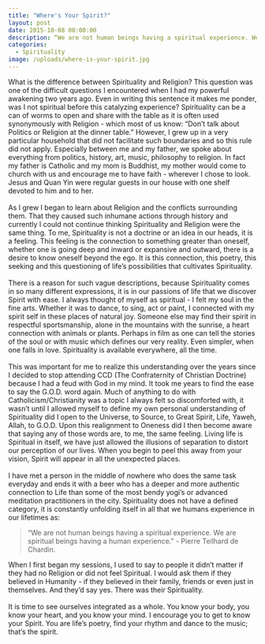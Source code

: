 ```yaml
---
title: "Where's Your Spirit?"
layout: post
date: 2015-10-08 00:00:00
description: “We are not human beings having a spiritual experience. We are spiritual beings having a human experience.” - Pierre Teilhard de Chardin.
categories:
  - Spirituality
image: /uploads/where-is-your-spirit.jpg
---
```



What is the difference between Spirituality and Religion? This question was one of the difficult questions I encountered when I had my powerful awakening two years ago. Even in writing this sentence it makes me ponder, was I not spiritual before this catalyzing experience? Spirituality can be a can of worms to open and share with the table as it is often used synonymously with Religion - which most of us know: “Don’t talk about Politics or Religion at the dinner table.” However, I grew up in a very particular household that did not facilitate such boundaries and so this rule did not apply. Especially between me and my father, we spoke about everything from politics, history, art, music, philosophy to religion. In fact my father is Catholic and my mom is Buddhist, my mother would come to church with us and encourage me to have faith - wherever I chose to look. Jesus and Quan Yin were regular guests in our house with one shelf devoted to him and to her.
<br>
<br>As I grew I began to learn about Religion and the conflicts surrounding them. That they caused such inhumane actions through history and currently I could not continue thinking Spirituality and Religion were the same thing. To me, Spirituality is not a doctrine or an idea in our heads, it is a feeling. This feeling is the connection to something greater than oneself, whether one is going deep and inward or expansive and outward, there is a desire to know oneself beyond the ego. It is this connection, this poetry, this seeking and this questioning of life’s possibilities that cultivates Spirituality.
<br>
<br>There is a reason for such vague descriptions, because Spirituality comes in so many different expressions, it is in our passions of life that we discover Spirit with ease. I always thought of myself as spiritual - I felt my soul in the fine arts. Whether it was to dance, to sing, act or paint, I connected with my spirit self in these places of natural joy. Someone else may find their spirit in respectful sportsmanship, alone in the mountains with the sunrise, a heart connection with animals or plants. Perhaps in film as one can tell the stories of the soul or with music which defines our very reality. Even simpler, when one falls in love. Spirituality is available everywhere, all the time.
<br>
<br>This was important for me to realize this understanding over the years since I decided to stop attending CCD (The Confraternity of Christian Doctrine) because I had a feud with God in my mind. It took me years to find the ease to say the G.O.D. word again. Much of anything to do with Catholicism/Christianity was a topic I always felt so discomforted with, it wasn’t until I allowed myself to define my own personal understanding of Spirituality did I open to the Universe, to Source, to Great Spirit, Life, Yaweh, Allah, to G.O.D. Upon this realignment to Oneness did I then become aware that saying any of those words are, to me, the same feeling. Living life is Spiritual in itself, we have just allowed the illusions of separation to distort our perception of our lives. When you begin to peel this away from your vision, Spirit will appear in all the unexpected places.
<br>
<br>I have met a person in the middle of nowhere who does the same task everyday and ends it with a beer who has a deeper and more authentic connection to Life than some of the most bendy yogi’s or advanced meditation practitioners in the city. Spirituality does not have a defined category, it is constantly unfolding itself in all that we humans experience in our lifetimes as:

> “We are not human beings having a spiritual experience. We are spiritual beings having a human experience.” - Pierre Teilhard de Chardin.

When I first began my sessions, I used to say to people it didn’t matter if they had no Religion or did not feel Spiritual. I would ask them if they believed in Humanity - if they believed in their family, friends or even just in themselves. And they’d say yes. There was their Spirituality.
<br>
<br>It is time to see ourselves integrated as a whole. You know your body, you know your heart, and you know your mind. I encourage you to get to know your Spirit. You are life’s poetry, find your rhythm and dance to the music; that’s the spirit.